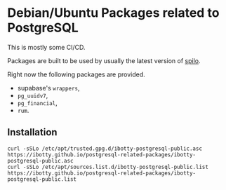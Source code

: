 # Debian/Ubuntu Packages related to PostgreSQL

This is mostly some CI/CD.

Packages are built to be used by usually the latest version of [spilo](https://github.com/zalando/spilo).

Right now the following packages are provided.
 * supabase's `wrappers`,
 * `pg_uuidv7`,
 * `pg_financial`,
 * `rum`.

## Installation
```
curl -sSLo /etc/apt/trusted.gpg.d/ibotty-postgresql-public.asc https://ibotty.github.io/postgresql-related-packages/ibotty-postgresql-public.asc
curl -sSLo /etc/apt/sources.list.d/ibotty-postgresql-public.list https://ibotty.github.io/postgresql-related-packages/ibotty-postgresql-public.list
```

